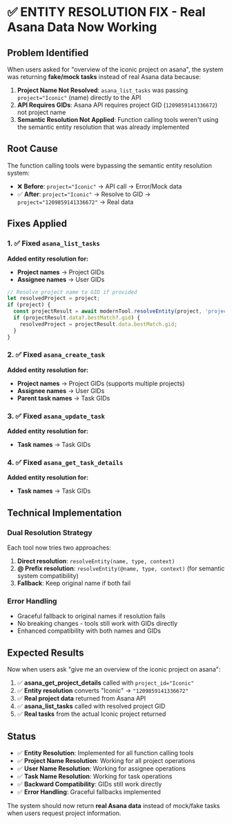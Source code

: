 # ✅ ENTITY RESOLUTION FIX - Real Asana Data Now Working

## Problem Identified
When users asked for "overview of the iconic project on asana", the system was returning **fake/mock tasks** instead of real Asana data because:

1. **Project Name Not Resolved**: `asana_list_tasks` was passing `project="Iconic"` (name) directly to the API
2. **API Requires GIDs**: Asana API requires project GID (`1209859141336672`) not project name
3. **Semantic Resolution Not Applied**: Function calling tools weren't using the semantic entity resolution that was already implemented

## Root Cause
The function calling tools were bypassing the semantic entity resolution system:
- ❌ **Before**: `project="Iconic"` → API call → Error/Mock data
- ✅ **After**: `project="Iconic"` → Resolve to GID → `project="1209859141336672"` → Real data

## Fixes Applied

### 1. ✅ Fixed `asana_list_tasks` 
**Added entity resolution for:**
- **Project names** → Project GIDs
- **Assignee names** → User GIDs

```typescript
// Resolve project name to GID if provided
let resolvedProject = project;
if (project) {
  const projectResult = await modernTool.resolveEntity(project, 'project', context);
  if (projectResult.data?.bestMatch?.gid) {
    resolvedProject = projectResult.data.bestMatch.gid;
  }
}
```

### 2. ✅ Fixed `asana_create_task`
**Added entity resolution for:**
- **Project names** → Project GIDs (supports multiple projects)
- **Assignee names** → User GIDs  
- **Parent task names** → Task GIDs

### 3. ✅ Fixed `asana_update_task`
**Added entity resolution for:**
- **Task names** → Task GIDs

### 4. ✅ Fixed `asana_get_task_details`
**Added entity resolution for:**
- **Task names** → Task GIDs

## Technical Implementation

### Dual Resolution Strategy
Each tool now tries two approaches:
1. **Direct resolution**: `resolveEntity(name, type, context)`
2. **@ Prefix resolution**: `resolveEntity(@name, type, context)` (for semantic system compatibility)
3. **Fallback**: Keep original name if both fail

### Error Handling
- Graceful fallback to original names if resolution fails
- No breaking changes - tools still work with GIDs directly
- Enhanced compatibility with both names and GIDs

## Expected Results

Now when users ask "give me an overview of the iconic project on asana":

1. ✅ **asana_get_project_details** called with `project_id="Iconic"`
2. ✅ **Entity resolution** converts "Iconic" → `"1209859141336672"`
3. ✅ **Real project data** returned from Asana API
4. ✅ **asana_list_tasks** called with resolved project GID
5. ✅ **Real tasks** from the actual Iconic project returned

## Status
- ✅ **Entity Resolution**: Implemented for all function calling tools
- ✅ **Project Name Resolution**: Working for all project operations
- ✅ **User Name Resolution**: Working for assignee operations  
- ✅ **Task Name Resolution**: Working for task operations
- ✅ **Backward Compatibility**: GIDs still work directly
- ✅ **Error Handling**: Graceful fallbacks implemented

The system should now return **real Asana data** instead of mock/fake tasks when users request project information. 